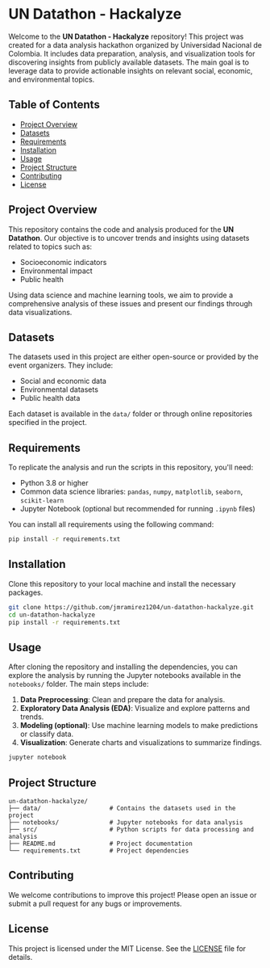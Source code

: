 # UN Datathon - Hackalyze

Welcome to the **UN Datathon - Hackalyze** repository! This project was created for a data analysis hackathon organized by Universidad Nacional de Colombia. It includes data preparation, analysis, and visualization tools for discovering insights from publicly available datasets. The main goal is to leverage data to provide actionable insights on relevant social, economic, and environmental topics.

## Table of Contents
- [Project Overview](#project-overview)
- [Datasets](#datasets)
- [Requirements](#requirements)
- [Installation](#installation)
- [Usage](#usage)
- [Project Structure](#project-structure)
- [Contributing](#contributing)
- [License](#license)

## Project Overview

This repository contains the code and analysis produced for the **UN Datathon**. Our objective is to uncover trends and insights using datasets related to topics such as:
- Socioeconomic indicators
- Environmental impact
- Public health

Using data science and machine learning tools, we aim to provide a comprehensive analysis of these issues and present our findings through data visualizations.

## Datasets

The datasets used in this project are either open-source or provided by the event organizers. They include:
- Social and economic data
- Environmental datasets
- Public health data

Each dataset is available in the `data/` folder or through online repositories specified in the project.

## Requirements

To replicate the analysis and run the scripts in this repository, you'll need:
- Python 3.8 or higher
- Common data science libraries: `pandas`, `numpy`, `matplotlib`, `seaborn`, `scikit-learn`
- Jupyter Notebook (optional but recommended for running `.ipynb` files)

You can install all requirements using the following command:

```bash
pip install -r requirements.txt
```

## Installation

Clone this repository to your local machine and install the necessary packages.

```bash
git clone https://github.com/jmramirez1204/un-datathon-hackalyze.git
cd un-datathon-hackalyze
pip install -r requirements.txt
```

## Usage

After cloning the repository and installing the dependencies, you can explore the analysis by running the Jupyter notebooks available in the `notebooks/` folder. The main steps include:

1. **Data Preprocessing**: Clean and prepare the data for analysis.
2. **Exploratory Data Analysis (EDA)**: Visualize and explore patterns and trends.
3. **Modeling (optional)**: Use machine learning models to make predictions or classify data.
4. **Visualization**: Generate charts and visualizations to summarize findings.

```bash
jupyter notebook
```

## Project Structure

```
un-datathon-hackalyze/
├── data/                   # Contains the datasets used in the project
├── notebooks/              # Jupyter notebooks for data analysis
├── src/                    # Python scripts for data processing and analysis
├── README.md               # Project documentation
└── requirements.txt        # Project dependencies
```

## Contributing

We welcome contributions to improve this project! Please open an issue or submit a pull request for any bugs or improvements.

## License

This project is licensed under the MIT License. See the [LICENSE](LICENSE) file for details.
